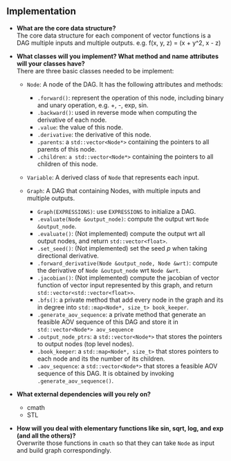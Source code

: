 ## Implementation

- **What are the core data structure?**  
    The core data structure for each component of vector functions is a DAG multiple inputs and multiple outputs.
    e.g. f(x, y, z) = (x + y^2, x - z)
  
- **What classes will you implement? What method and name attributes will your classes have?**  
    There are three basic classes needed to be implement:
    - `Node`: A node of the DAG. It has the following attributes and methods:
        - `.forward()`: represent the operation of this node, including binary and unary operation, e.g. +, -, exp, sin.
        - `.backward()`: used in reverse mode when computing the derivative of each node.
        - `.value`: the value of this node.
        - `.derivative`: the derivative of this node.
        - `.parents`: a `std::vector<Node*>` containing the pointers to all parents of this node.
        - `.children`: `a std::vector<Node*>` containing the pointers to all children of this node.
    
    - `Variable`: A derived class of `Node` that represents each input.
    
    - `Graph`: A DAG that containing Nodes, with multiple inputs and multiple outputs.
        - `Graph(EXPRESSIONS)`: use `EXPRESSIONS` to initialize a DAG.
        - `.evaluate(Node &output_node)`: compute the output wrt `Node &output_node`.
        - `.evaluate()`: (Not implemented) compute the output wrt all output nodes, and return `std::vector<float>`.
        - `.set_seed()`: (Not implemented) set the seed *p* when taking directional derivative.
        - `.forward_derivative(Node &output_node, Node &wrt)`: compute the derivative of `Node &output_node` wrt `Node &wrt`.
        - `.jacobian()`: (Not implemented) compute the jacobian of vector function of vector input represented by this graph, and return `std::vector<std::vector<float>>`.
        - `.bfs()`: a private method that add every node in the graph and its in degree into `std::map<Node*, size_t> book_keeper`.
        - `.generate_aov_sequence`: a private method that generate an feasible AOV sequence of this DAG and store it in `std::vector<Node*> aov_sequence`
        - `.output_node_ptrs`: a `std::vector<Node*>` that stores the pointers to output nodes (top level nodes).
        - `.book_keeper`: a `std::map<Node*, size_t>` that stores pointers to each node and its the number of its children.
        - `.aov_sequence`: a `std::vector<Node*>` that stores a feasible AOV sequence of this DAG. It is obtained by invoking `.generate_aov_sequence()`.

- **What external dependencies will you rely on?**
    - cmath
    - STL
    
- **How will you deal with elementary functions like sin, sqrt, log, and exp (and all the others)?**  
    Overwrite those functions in `cmath` so that they can take `Node` as input and build graph correspondingly.
    